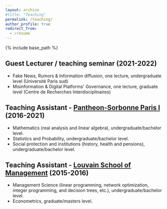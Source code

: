 ```yaml
---
layout: archive
#title: "Teaching"
permalink: /teaching/
author_profile: true
redirect_from:
  - /resume
---
```


{% include base_path %}

Guest Lecturer / teaching seminar (2021-2022)
---

* Fake News, Rumors & Information diffusion, one lecture, undergraduate level (Université Paris sud)
* Misinformation & Digital Platforms' Governance, one lecture, graduate level (Centre de Recherches Interdisciplinaires)


Teaching Assistant - [Pantheon-Sorbonne Paris I](http://www.pantheonsorbonne.fr/) (2016-2021)
---

* Mathematics (real analysis and linear algebra), undergraduate/bachelor level.
* Statistics and Probability, undergraduate/bachelor level.
* Social protection and institutions (history, health and pensions), undergraduate/bachelor level.

Teaching Assistant - [Louvain School of Management](https://uclouvain.be/fr/facultes/lsm) (2015-2016)
---

* Management Science (linear programming, network optimization, integer programming, and decision trees, etc.), undergraduate/bachelor level.
* Econometrics, graduate/masters level.

